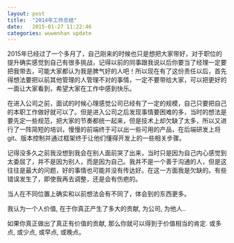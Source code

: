 ```yaml
---
layout: post
title:  "2014年工作总结"
date:   2015-01-27 11:22:46
categories: wuwenhan update
---
```


2015年已经过了一个多月了，自己刚来的时候也只是想把大家带好，对于职位的提升确实感觉到自己有很多挑战，记得以前的同事跟我说以后你要当了经理一定要把我带去，可能大家都认为我是脾气好的人吧！所以现在有了这份责任以后，首先得想法要把以前其他管理的人管理不对的事情，一定不要带给大家，可以把更好的一面让大家看到，希望大家在工作中感到快乐。

在进入公司之前，面试的时候心理感觉公司已经有了一定的规模，自己只要把自己的本职工作做好就可以了。但是进入公司之后发现事情要困难的多，当时的想法是要先定一些规范，把大家的节奏都统一起来，但是技术上却欠缺了太多，所以又进行了一阵简短的培训，慢慢的前端终于可以出一些可用的产品，在后端研发上将git、版本控制并通过框架终于让他们懂得开发上的一些相关步骤。

记得没多久之前我没想到我会在别人面前哭了出来，当时只是因为自己内心感觉到太委屈了，并不是因为别人，而是因为自己。我并不是一个善于沟通的人，但是这往往是最大的问题，好的事情也可能并没有传达好。在这一方面我是欠缺的。有些错误发生了，即使我再去调整，还是会有伤疤的。

当人在不同位置上确实和以前想法会有不同了，体会到的东西更多。

我认为一个人价值, 在于你真正产生了多大的贡献, 为公司, 为他人..

如果你真正做出了真正有价值的贡献, 那么你就可以得到于价值相当的肯定. 或多点, 或少点, 或早点, 或晚点。
